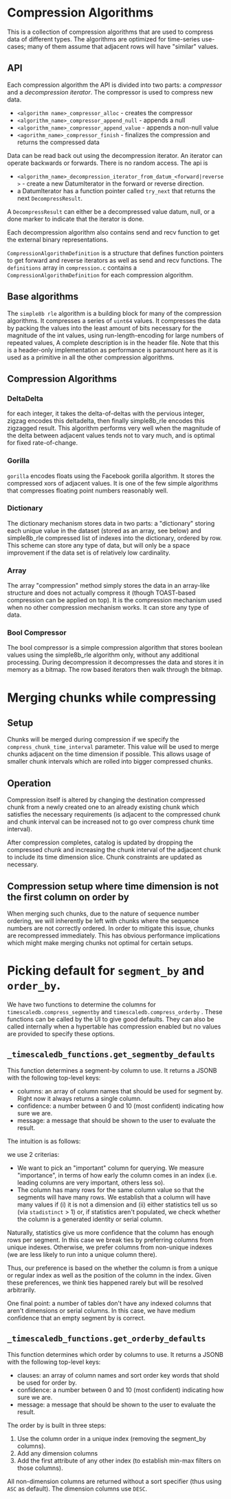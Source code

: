 # Compression Algorithms

This is a collection of compression algorithms that are used to compress data of different types.
The algorithms are optimized for time-series use-cases; many of them assume that adjacent rows will have "similar" values.

## API

Each compression algorithm the API is divided into two parts: a _compressor_ and a _decompression iterator_. The compressor
is used to compress new data.

- `<algorithm name>_compressor_alloc` - creates the compressor
- `<algorithm_name>_compressor_append_null` - appends a null
- `<algorithm_name>_compressor_append_value` - appends a non-null value
- `<agorithm_name>_compressor_finish` - finalizes the compression and returns the compressed data

Data can be read back out using the decompression iterator. An iterator can operate backwards or forwards.
There is no random access. The api is

- `<algorithm_name>_decompression_iterator_from_datum_<forward|reverse>` - create a new DatumIterator in the forward or reverse direction.
- a DatumIterator has a function pointer called `try_next` that returns the next `DecompressResult`.

A `DecompressResult` can either be a decompressed value datum, null, or a done marker to indicate that the iterator is done.

Each decompression algorithm also contains send and recv function to get the external binary representations.

`CompressionAlgorithmDefinition` is a structure that defines function pointers to get forward and reverse iterators
as well as send and recv functions. The `definitions` array in  `compression.c` contains a `CompressionAlgorithmDefinition`
for each compression algorithm.

## Base algorithms

The `simple8b rle` algorithm is a building block for many of the compression algorithms.
It compresses a series of `uint64` values. It compresses the data by packing the values into the least
amount of bits necessary for the magnitude of the int values, using run-length-encoding for large numbers of repeated values,
A complete description is in the header file. Note that this is a header-only implementation as performance
is paramount here as it is used as a primitive in all the other compression algorithms.

## Compression Algorithms

### DeltaDelta

for each integer, it takes the delta-of-deltas with the pervious integer,
zigzag encodes this deltadelta, then finally simple8b_rle encodes this
zigzagged result. This algorithm performs very well when the magnitude of the
delta between adjacent values tends not to vary much, and is optimal for
fixed rate-of-change.


### Gorilla

`gorilla` encodes floats using the Facebook gorilla algorithm. It stores the
compressed xors of adjacent values. It is one of the few simple algorithms
that compresses floating point numbers reasonably well.

### Dictionary

The dictionary mechanism stores data in two parts: a "dictionary" storing
each unique value in the dataset (stored as an array, see below) and
simple8b_rle compressed list of indexes into the dictionary, ordered by row.
This scheme can store any type of data, but will only be a space improvement
if the data set is of relatively low cardinality.

### Array

The array "compression" method simply stores the data in an array-like
structure and does not actually compress it (though TOAST-based compression
can be applied on top). It is the compression mechanism used when no other
compression mechanism works. It can store any type of data.

### Bool Compressor

The bool compressor is a simple compression algorithm that stores boolean values
using the simple8b_rle algorithm only, without any additional processing. During
decompression it decompresses the data and stores it in memory as a bitmap. The
row based iterators then walk through the bitmap.

# Merging chunks while compressing #

## Setup ##

Chunks will be merged during compression if we specify the `compress_chunk_time_interval` parameter.
This value will be used to merge chunks adjacent on the time dimension if possible. This allows usage
of smaller chunk intervals which are rolled into bigger compressed chunks.

## Operation ##

Compression itself is altered by changing the destination compressed chunk from a newly created one to
an already existing chunk which satisfies the necessary requirements (is adjacent to the compressed chunk
and chunk interval can be increased not to go over compress chunk time interval).

After compression completes, catalog is updated by dropping the compressed chunk and increasing the chunk
interval of the adjacent chunk to include its time dimension slice. Chunk constraints are updated as necessary.

## Compression setup where time dimension is not the first column on order by ##

When merging such chunks, due to the nature of sequence number ordering, we will inherently be left with
chunks where the sequence numbers are not correctly ordered. In order to mitigate this issue, chunks are
recompressed immediately. This has obvious performance implications which might make merging chunks
not optimal for certain setups.

# Picking default for `segment_by` and `order_by`.

We have two functions to determine the columns for `timescaledb.compress_segmentby` and `timescaledb.compress_orderby` . These functions can be called
by the UI to give good defaults. They can also be called internally when a hypertable has compression enabled
but no values are provided to specify these options.

## `_timescaledb_functions.get_segmentby_defaults`

This function determines a segment-by column to use. It returns a JSONB with the following top-level keys:
- columns: an array of column names that should be used for segment by. Right now it always returns a single column.
- confidence: a number between 0 and 10 (most confident) indicating how sure we are.
- message: a message that should be shown to the user to evaluate the result.

The intuition is as follows:

we use 2 criterias:
- We want to pick an "important" column for querying. We measure "importance", in terms of how early the column comes in an index (i.e. leading columns are very important, others less so).
- The column has many rows for the same column value so that the segments will have many rows. We establish that a column will have many values if (i) it is not a dimension and (ii) either statistics tell us so (via `stadistinct` > 1) or, if statistics aren't populated, we check whether the column is a generated identity or serial column.

Naturally, statistics give us more confidence that the column has enough rows per segment. In this case we break ties by preferring columns from unique indexes. Otherwise, we prefer columns from non-unique indexes (we are less likely to run into a unique column there).

Thus, our preference is based on the whether the column is from a unique or regular index as well as the position of the column in the index. Given these preferences, we think ties happened rarely but will be resolved arbitrarily.

One final point: a number of tables don't have any indexed columns that aren't dimensions or serial columns. In this case, we have medium confidence that an empty segment by is correct.

## `_timescaledb_functions.get_orderby_defaults`

This function determines which order by columns to use. It returns a JSONB with the following top-level keys:

- clauses: an array of column names and sort order key words that shold be used for order by.
- confidence: a number between 0 and 10 (most confident) indicating how sure we are.
- message: a message that should be shown to the user to evaluate the result.

The order by is built in three steps:
1) Use the column order in a unique index (removing the segment_by columns).
2) Add any dimension columns
3) Add the first attribute of any other index (to establish min-max filters on those columns).

All non-dimension columns are returned without a sort specifier (thus using `ASC` as default). The dimension columns use `DESC`.